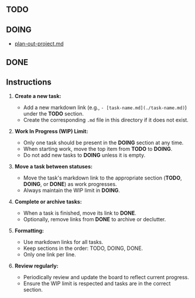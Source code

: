## TODO

## DOING

- [plan-out-project.md](./plan-out-project.md)

## DONE


## Instructions

1. **Create a new task:**
   - Add a new markdown link (e.g., `- [task-name.md](./task-name.md)`) under the **TODO** section.
   - Create the corresponding `.md` file in this directory if it does not exist.

2. **Work In Progress (WIP) Limit:**
   - Only one task should be present in the **DOING** section at any time.
   - When starting work, move the top item from **TODO** to **DOING**.
   - Do not add new tasks to **DOING** unless it is empty.

3. **Move a task between statuses:**
   - Move the task's markdown link to the appropriate section (**TODO**, **DOING**, or **DONE**) as work progresses.
   - Always maintain the WIP limit in **DOING**.

4. **Complete or archive tasks:**
   - When a task is finished, move its link to **DONE**.
   - Optionally, remove links from **DONE** to archive or declutter.

5. **Formatting:**
   - Use markdown links for all tasks.
   - Keep sections in the order: TODO, DOING, DONE.
   - Only one link per line.

6. **Review regularly:**
   - Periodically review and update the board to reflect current progress.
   - Ensure the WIP limit is respected and tasks are in the correct section.

